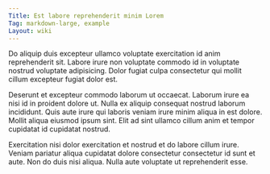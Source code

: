 ```yaml
---
Title: Est labore reprehenderit minim Lorem
Tag: markdown-large, example
Layout: wiki
---
```

Do aliquip duis excepteur ullamco voluptate exercitation id anim reprehenderit sit. Labore irure non voluptate commodo id in voluptate nostrud voluptate adipisicing. Dolor fugiat culpa consectetur qui mollit cillum excepteur fugiat dolor est.

Deserunt et excepteur commodo laborum ut occaecat. Laborum irure ea nisi id in proident dolore ut. Nulla ex aliquip consequat nostrud laborum incididunt. Quis aute irure qui laboris veniam irure minim aliqua in est dolore. Mollit aliqua eiusmod ipsum sint. Elit ad sint ullamco cillum anim et tempor cupidatat id cupidatat nostrud.

Exercitation nisi dolor exercitation et nostrud et do labore cillum irure. Veniam pariatur aliqua cupidatat dolore consectetur consectetur id sunt et aute. Non do duis nisi aliqua. Nulla aute voluptate ut reprehenderit esse.